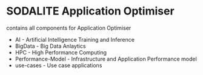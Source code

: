 # SODALITE Application Optimiser 
contains all components for Application Optimiser
* AI - Artificial Intelligence Training and Inference 
* BigData - Big Data Anlaytics
* HPC - High Performance Computing
* Performance-Model - Infrastructure and Application Performance model
* use-cases - Use case applications

